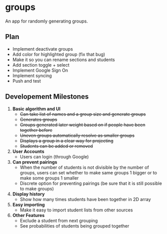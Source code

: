 # groups

An app for randomly generating groups.

## Plan

- Implement deactivate groups
- Add color for highlighted group (fix that bug)
- Make it so you can rename sections and students
- Add section toggle + select
- Implement Google Sign On
- Implement syncing
- Push and test

## Developement Milestones

1. **Basic algorithm and UI**
   - ~~Can take list of names and a group size and generate groups~~
   - ~~Generates groups~~
   - ~~Groups generated later weight based on if people have been together before~~
   - ~~Uneven groups automatically resolve as smaller groups~~
   - ~~Displays a group in a clear way for projecting~~
   - ~~Students can be added or removed~~
2. **User Accounts**
   - Users can login (through Google)
3. **Can prevent pairings**
   - When the number of students is not divisible by the number of groups, users can set whether to make same groups 1 bigger or to make some groups 1 smaller
   - Discrete option for preventing pairings (be sure that it is still possible to make groups)
4. **Display history**
   - Show how many times students have been together in 2D array
5. **Easy importing**
   - Make it easy to import student lists from other sources
6. **Other Features**
   - Exclude a student from next grouping
   - See probabilities of students being grouped together